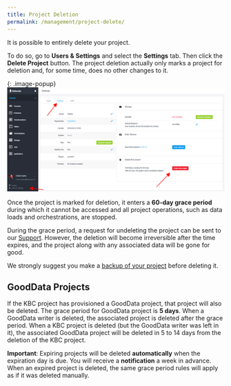 ```yaml
---
title: Project Deletion
permalink: /management/project-delete/
---
```


It is possible to entirely delete your project. 

To do so, go to **Users & Settings** and select the **Settings** tab. Then click the **Delete Project** button. 
The project deletion actually only marks a project for deletion and, for some time, does no other changes to it. 

{: .image-popup}
![Screenshot - Project Delete](/management/project-delete/project-delete.png)

Once the project is marked for deletion, it enters a **60-day grace period** during which it cannot 
be accessed and all project operations, such as data loads and orchestrations, are stopped.

During the grace period, a request for undeleting the project can be sent to our [Support](mailto:support@keboola.com). 
However, the deletion will become irreversible after the time expires, and the project along with any associated data will be gone for good.

We strongly suggest you make a [backup of your project](/management/project-export/) before deleting it. 

## GoodData Projects
If the KBC project has provisioned a GoodData project, that project will also be deleted. The grace 
period for GoodData project is **5 days**. When a GoodData writer is deleted, the associated project
is deleted after the grace period. When a KBC project is deleted (but the GoodData writer was left in it), the associated GoodData project will be deleted in 5 to 14 days from the deletion of the KBC project.

**Important**: Expiring projects will be deleted **automatically** when the expiration day is due. 
You will receive a **notification** a week in advance. 
When an expired project is deleted, the same grace period rules will apply as if it was deleted manually.  
